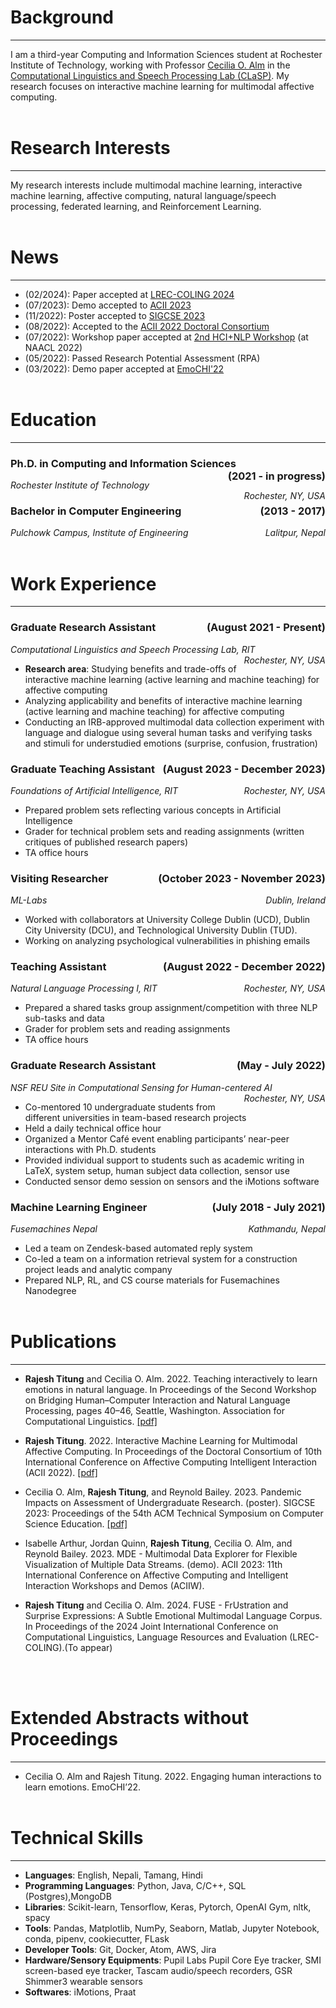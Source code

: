 # Background
---
I am a third-year Computing and Information Sciences student at Rochester Institute of Technology, working with Professor [Cecilia O. Alm](https://pht180.rit.edu/ceciliaovesdotteralm/) in the [Computational Linguistics and Speech Processing Lab (CLaSP)](https://www.rit.edu/clasp/). My research focuses on interactive machine learning for multimodal affective computing.
<br/><br/>

# Research Interests
---
My research interests include multimodal machine learning, interactive machine learning, affective computing, natural language/speech processing, federated learning, and Reinforcement Learning.
<br /><br />

# News
---
- (02/2024): Paper accepted at [LREC-COLING 2024](https://lrec-coling-2024.org/)
- (07/2023): Demo accepted to [ACII 2023](https://acii-conf.net/2023/calls/demos/)
- (11/2022): Poster accepted to [SIGCSE 2023](https://sigcse2023.sigcse.org/track/sigcse-ts-2023-posters)
- (08/2022): Accepted to the [ACII 2022 Doctoral Consortium](https://acii-conf.net/2022/attend/program/doctoral-consortium/)
- (07/2022): Workshop paper accepted at [2nd HCI+NLP Workshop](https://aclanthology.org/2022.hcinlp-1.6/) (at NAACL 2022)
- (05/2022): Passed Research Potential Assessment (RPA)
- (03/2022): Demo paper accepted at [EmoCHI'22](https://cis.unimelb.edu.au/hci/emotion-workshop)
<br /><br />

# Education
---
### **Ph.D. in Computing and Information Sciences**<span style="float:right;">(2021 - in progress)</span>
<em>Rochester Institute of Technology</em><span style="float:right;"><em>Rochester, NY, USA</em></span>

<!-- --- -->

### **Bachelor in Computer Engineering**<span style="float:right;">(2013 - 2017)</span>
<em>Pulchowk Campus, Institute of Engineering</em><span style="float:right;"><em>Lalitpur, Nepal</em></span>
<br /><br />

# Work Experience
---

### **Graduate Research Assistant**<span style="float:right;">(August 2021 - Present)</span>
<em>Computational Linguistics and Speech Processing Lab, RIT</em><span style="float:right;"><em>Rochester, NY, USA</em></span>

- **Research area**: Studying benefits and trade-offs of interactive machine learning (active learning and machine teaching) for affective computing
- Analyzing applicability and benefits of interactive machine learning (active learning and machine teaching) for affective computing
- Conducting an IRB-approved multimodal data collection experiment with language and dialogue using several human tasks and verifying tasks and stimuli for understudied emotions (surprise, confusion, frustration)
  
### **Graduate Teaching Assistant**<span style="float:right;">(August 2023 - December 2023)</span>
<em>Foundations of Artificial Intelligence, RIT</em><span style="float:right;"><em>Rochester, NY, USA</em></span>

- Prepared problem sets reflecting various concepts in Artificial Intelligence
- Grader for technical problem sets and reading assignments (written critiques of published research papers)
- TA office hours

### **Visiting Researcher**<span style="float:right;">(October 2023 - November 2023)</span>
<em>ML-Labs</em><span style="float:right;"><em>Dublin, Ireland</em></span>

- Worked with collaborators at University College Dublin (UCD), Dublin City University (DCU), and Technological University Dublin (TUD).
- Working on analyzing psychological vulnerabilities in phishing emails

### **Teaching Assistant**<span style="float:right;">(August 2022 - December 2022)</span>
<em>Natural Language Processing I, RIT</em><span style="float:right;"><em>Rochester, NY, USA</em></span>

- Prepared a shared tasks group assignment/competition with three NLP sub-tasks and data
- Grader for problem sets and reading assignments
- TA office hours

### **Graduate Research Assistant**<span style="float:right;">(May - July 2022)</span>
<em>NSF REU Site in Computational Sensing for Human-centered AI</em><span style="float:right;"><em>Rochester, NY, USA</em></span>

- Co-mentored 10 undergraduate students from different universities in team-based research projects
- Held a daily technical office hour
- Organized a Mentor Café event enabling participants’ near-peer interactions with Ph.D. students
- Provided individual support to students such as  academic writing in LaTeX, system setup, human subject data collection, sensor use
- Conducted sensor demo session on sensors and the iMotions software

### **Machine Learning Engineer**<span style="float:right;">(July 2018 - July 2021)</span>
<em>Fusemachines Nepal</em><span style="float:right;"><em>Kathmandu, Nepal</em></span>

- Led a team on Zendesk-based automated reply system
- Co-led a team on a information retrieval system for a construction project leads and analytic company
- Prepared NLP, RL, and CS course materials for Fusemachines Nanodegree
<br /><br />

# Publications
---
- **Rajesh Titung** and Cecilia O. Alm. 2022. Teaching interactively to learn emotions in natural language.
In Proceedings of the Second Workshop on Bridging Human–Computer Interaction and Natural Language
Processing, pages 40–46, Seattle, Washington. Association for Computational Linguistics. [\[pdf\]](https://aclanthology.org/2022.hcinlp-1.6.pdf)

- **Rajesh Titung**. 2022. Interactive Machine Learning for Multimodal Affective Computing. In Proceedings
of the Doctoral Consortium of 10th International Conference on Affective Computing Intelligent
Interaction (ACII 2022). [\[pdf\]](https://ieeexplore.ieee.org/abstract/document/10085996)

- Cecilia O. Alm, **Rajesh Titung**, and Reynold Bailey. 2023. Pandemic Impacts on Assessment of Undergraduate Research. (poster). SIGCSE 2023: Proceedings of the 54th ACM Technical Symposium on Computer Science Education. [\[pdf\]](https://dl.acm.org/doi/pdf/10.1145/3545947.3576327)

- Isabelle Arthur, Jordan Quinn, **Rajesh Titung**, Cecilia O. Alm, and Reynold Bailey. 2023. MDE - Multimodal Data Explorer for Flexible Visualization of Multiple Data Streams. (demo). ACII 2023: 11th International Conference on Affective Computing and Intelligent Interaction Workshops and Demos (ACIIW).

- **Rajesh Titung** and Cecilia O. Alm. 2024. FUSE - FrUstration and Surprise Expressions: A Subtle Emotional Multimodal Language Corpus. In Proceedings of the 2024 Joint International Conference on Computational Linguistics, Language Resources and Evaluation (LREC-COLING).(To appear)

<br /><br />

# Extended Abstracts without Proceedings
---
- Cecilia O. Alm and Rajesh Titung. 2022. Engaging human interactions to learn emotions. EmoCHI’22.
<br /><br />

# Technical Skills
---
- **Languages**: English, Nepali, Tamang, Hindi
- **Programming Languages**: Python, Java, C/C++, SQL (Postgres),MongoDB
- **Libraries**: Scikit-learn, Tensorflow, Keras, Pytorch, OpenAI Gym, nltk, spacy
- **Tools**: Pandas, Matplotlib, NumPy, Seaborn, Matlab, Jupyter Notebook, conda, pipenv, cookiecutter, FLask
- **Developer Tools**: Git, Docker, Atom, AWS, Jira
- **Hardware/Sensory Equipments**: Pupil Labs Pupil Core Eye tracker, SMI screen-based eye tracker, Tascam audio/speech recorders, GSR Shimmer3 wearable sensors
- **Softwares**: iMotions, Praat